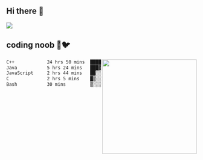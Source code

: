 ## Hi there 👋

<!--
**IZSSERAFIM/IZSSERAFIM** is a ✨ _special_ ✨ repository because its `README.md` (this file) appears on your GitHub profile.

Here are some ideas to get you started:

- 🔭 I’m currently working on ...
- 🌱 I’m currently learning ...
- 👯 I’m looking to collaborate on ...
- 🤔 I’m looking for help with ...
- 💬 Ask me about ...
- 📫 How to reach me: ...
- 😄 Pronouns: ...
- ⚡ Fun fact: ...
-->

![](https://pixel-profile.vercel.app/api/github-stats?username=IZSSERAFIM&screen_effect=true&theme=rainbow)

<!--
[![IZSSERAFIM's GitHub stats](https://github-readme-stats-omega-one-96.vercel.app/api?username=IZSSERAFIM&show_icons=true&theme=radical)](https://github.com/anuraghazra/github-readme-stats)
[![Top Langs](https://github-readme-stats-omega-one-96.vercel.app/api/top-langs/?username=IZSSERAFIM&layout=compact)](https://github.com/anuraghazra/github-readme-stats)
-->
## coding noob 🥬🐦

<img src="https://github-readme-stats-omega-one-96.vercel.app/api/top-langs/?username=IZSSERAFIM&layout=compact&langs_count=6" width="250" align="right"/>

<!--START_SECTION:waka-->

```txt
C++            24 hrs 50 mins  █████████████████░░░░░░░░   67.80 %
Java           5 hrs 24 mins   ███▓░░░░░░░░░░░░░░░░░░░░░   14.74 %
JavaScript     2 hrs 44 mins   ██░░░░░░░░░░░░░░░░░░░░░░░   07.49 %
C              2 hrs 5 mins    █▒░░░░░░░░░░░░░░░░░░░░░░░   05.69 %
Bash           30 mins         ▒░░░░░░░░░░░░░░░░░░░░░░░░   01.39 %
```

<!--END_SECTION:waka-->
